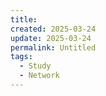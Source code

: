 ```yaml
---
title: 
created: 2025-03-24
update: 2025-03-24
permalink: Untitled
tags:
  - Study
  - Network
---
```

